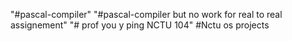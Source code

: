 "#pascal-compiler"
"#pascal-compiler but no work for real to real assignement"
"# prof you y ping NCTU 104"
#Nctu os projects

